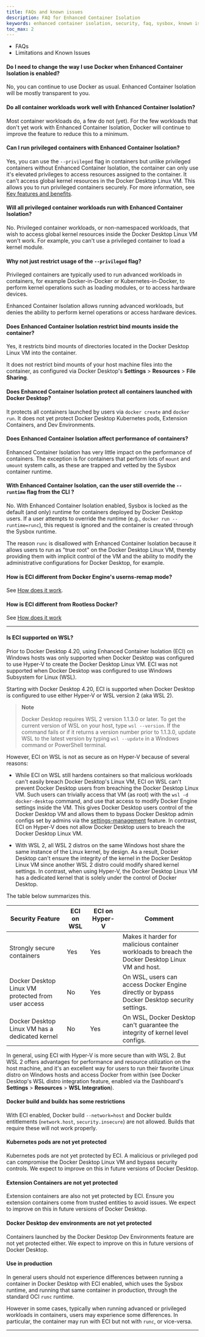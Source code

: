 ```yaml
---
title: FAQs and known issues
description: FAQ for Enhanced Container Isolation
keywords: enhanced container isolation, security, faq, sysbox, known issues, Docker Desktop
toc_max: 2
---
```


<ul class="nav nav-tabs">
  <li class="active"><a data-toggle="tab" data-target="#tab3">FAQs</a></li>
  <li><a data-toggle="tab" data-target="#tab4">Limitations and Known Issues</a></li>
</ul>
<div class="tab-content">
<div id="tab3" class="tab-pane fade in active" markdown="1">

#### Do I need to change the way I use Docker when Enhanced Container Isolation is enabled?

No, you can continue to use Docker as usual. Enhanced Container Isolation will be mostly transparent to you.

#### Do all container workloads work well with Enhanced Container Isolation?

Most container workloads do, a few do not (yet). For the few workloads that
don't yet work with Enhanced Container Isolation, Docker will continue to improve the feature to reduce
this to a minimum.

#### Can I run privileged containers with Enhanced Container Isolation?

Yes, you can use the `--privileged` flag in containers but unlike privileged
containers without Enhanced Container Isolation, the container can only use it's elevated privileges to
access resources assigned to the container. It can't access global kernel
resources in the Docker Desktop Linux VM. This allows you to run privileged
containers securely. For more information, see [Key features and benefits](features-benefits.md#privileged-containers-are-also-secured).

#### Will all privileged container workloads run with Enhanced Container Isolation?

No. Privileged container workloads, or non-namespaced workloads, that wish to access global kernel resources inside the Docker Desktop Linux VM won't
work. For example, you can't use a privileged container to load a kernel module.

#### Why not just restrict usage of the `--privileged` flag?

Privileged containers are typically used to run advanced workloads in
containers, for example Docker-in-Docker or Kubernetes-in-Docker, to
perform kernel operations such as loading modules, or to access hardware
devices.

Enhanced Container Isolation allows running advanced workloads, but denies the ability to perform
kernel operations or access hardware devices.

#### Does Enhanced Container Isolation restrict bind mounts inside the container?

Yes, it restricts bind mounts of directories located in the Docker Desktop Linux
VM into the container.

It does not restrict bind mounts of your host machine files into the container,
as configured via Docker Desktop's **Settings** > **Resources** > **File Sharing**.

#### Does Enhanced Container Isolation protect all containers launched with Docker Desktop?

It protects all containers launched by users via `docker create` and `docker run`. It does not yet protect Docker Desktop Kubernetes pods, Extension
Containers, and Dev Environments.

#### Does Enhanced Container Isolation affect performance of containers?

Enhanced Container Isolation has very little impact on the performance of containers. The exception is
for containers that perform lots of `mount` and `umount` system calls, as these
are trapped and vetted by the Sysbox container runtime.

#### With Enhanced Container Isolation, can the user still override the `--runtime` flag from the CLI ?

No. With Enhanced Container Isolation enabled, Sysbox is locked as the default (and only) runtime for
containers deployed by Docker Desktop users. If a user attempts to override the
runtime (e.g., `docker run --runtime=runc`), this request is ignored and the
container is created through the Sysbox runtime.

The reason `runc` is disallowed with Enhanced Container Isolation because it
allows users to run as "true root" on the Docker Desktop Linux VM, thereby
providing them with implicit control of the VM and the ability to modify the
administrative configurations for Docker Desktop, for example.

#### How is ECI different from Docker Engine's userns-remap mode?

See [How does it work](how-eci-works.md#enhanced-container-isolation-vs-docker-userns-remap-mode).

#### How is ECI different from Rootless Docker?

See [How does it work](how-eci-works.md#enhanced-container-isolation-vs-rootless-docker)

<hr>
</div>
<div id="tab4" class="tab-pane fade" markdown="1">

#### Is ECI supported on WSL?

Prior to Docker Desktop 4.20, using Enhanced Container Isolation (ECI) on
Windows hosts was only supported when Docker Desktop was configured to use
Hyper-V to create the Docker Desktop Linux VM. ECI was not supported when Docker
Desktop was configured to use Windows Subsystem for Linux (WSL).

Starting with Docker Desktop 4.20, ECI is supported when Docker Desktop is
configured to use either Hyper-V or WSL version 2 (aka WSL 2).

>**Note**
>
> Docker Desktop requires WSL 2 version 1.1.3.0 or later. To get the current
> version of WSL on your host, type `wsl --version`. If the command fails or if
> it returns a version number prior to 1.1.3.0, update WSL to the latest version
> by typing `wsl --update` in a Windows command or PowerShell terminal.

However, ECI on WSL is not as secure as on Hyper-V because of several reasons:

* While ECI on WSL still hardens containers so that malicious workloads can't
  easily breach Docker Desktop's Linux VM, ECI on WSL can't prevent Docker
  Desktop users from breaching the Docker Desktop Linux VM. Such users can
  trivially access that VM (as root) with the `wsl -d docker-desktop` command,
  and use that access to modify Docker Engine settings inside the VM. This gives
  Docker Desktop users control of the Docker Desktop VM and allows them to
  bypass Docker Desktop admin configs set by admins via the
  [settings-management](../settings-management/index.md) feature. In contrast,
  ECI on Hyper-V does not allow Docker Desktop users to breach the Docker
  Desktop Linux VM.

* With WSL 2, all WSL 2 distros on the same Windows host share the same instance
  of the Linux kernel, by design. As a result, Docker Desktop can't ensure the
  integrity of the kernel in the Docker Desktop Linux VM since another WSL 2
  distro could modify shared kernel settings. In contrast, when using Hyper-V,
  the Docker Desktop Linux VM has a dedicated kernel that is solely under the
  control of Docker Desktop.

The table below summarizes this.

| Security Feature                                   | ECI on WSL   | ECI on Hyper-V   | Comment               |
| -------------------------------------------------- | ------------ | ---------------- | --------------------- |
| Strongly secure containers                         | Yes          | Yes              | Makes it harder for malicious container workloads to breach the Docker Desktop Linux VM and host. |
| Docker Desktop Linux VM protected from user access | No           | Yes              | On WSL, users can access Docker Engine directly or bypass Docker Desktop security settings. |
| Docker Desktop Linux VM has a dedicated kernel     | No           | Yes              | On WSL, Docker Desktop can't guarantee the integrity of kernel level configs. |

In general, using ECI with Hyper-V is more secure than with WSL 2. But WSL 2
offers advantages for performance and resource utilization on the host machine,
and it's an excellent way for users to run their favorite Linux distro on
Windows hosts and access Docker from within (see Docker Desktop's WSL distro
integration feature, enabled via the Dashboard's **Settings** > **Resources** > **WSL Integration**).

#### Docker build and buildx has some restrictions
With ECI enabled, Docker build `--network=host` and Docker buildx entitlements
(`network.host`, `security.insecure`) are not allowed. Builds that require
these will not work properly.

#### Kubernetes pods are not yet protected
Kubernetes pods are not yet protected by ECI. A malicious or privileged pod can
compromise the Docker Desktop Linux VM and bypass security controls. We expect
to improve on this in future versions of Docker Desktop.

#### Extension Containers are not yet protected
Extension containers are also not yet protected by ECI. Ensure you extension
containers come from trusted entities to avoid issues. We expect to improve on
this in future versions of Docker Desktop.

#### Docker Desktop dev environments are not yet protected
Containers launched by the Docker Desktop Dev Environments feature are not yet
protected either. We expect to improve on this in future versions of Docker
Desktop.

#### Use in production
In general users should not experience differences between running a container
in Docker Desktop with ECI enabled, which uses the Sysbox runtime, and running
that same container in production, through the standard OCI `runc` runtime.

However in some cases, typically when running advanced or privileged workloads in
containers, users may experience some differences. In particular, the container
may run with ECI but not with `runc`, or vice-versa.

<hr>
</div>
</div>
